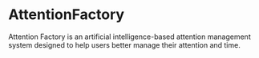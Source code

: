 # AttentionFactory
Attention Factory is an artificial intelligence-based attention management system designed to help users better manage their attention and time. 
